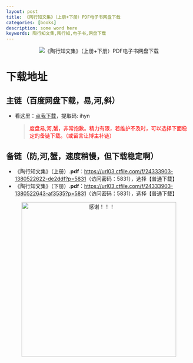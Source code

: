 ```yaml
---
layout: post
title: 《陶行知文集》（上册+下册）PDF电子书网盘下载
categories: [books]
description: some word here
keywords: 陶行知文集,陶行知,电子书,网盘下载
---
```


<div align="center"><img src="https://qweree.cn/wp-content/uploads/2024/10/tao-xing-zhi-wen-ji.jpg" alt="《陶行知文集》（上册+下册）PDF电子书网盘下载"></div>

# 下载地址

## 主链（百度网盘下载，易,河,斜）

- 看这里：[点我下载](https://pan.baidu.com/s/1iMXUbSbtZQZjDcqDmnWUyw?pwd=ihyn)，提取码: ihyn

  > <p style="color:red" >度盘易,河,蟹，非常抱歉。精力有限，若维护不及时，可以选择下面稳定的备链下载。（或留言让博主补链）</p>

## 备链（防,河,蟹，速度稍慢，但下载稳定啊）

- 《陶行知文集》（上册）.**pdf**：<https://url03.ctfile.com/f/24333903-1380522622-de2ddf?p=5831>（访问密码：5831），选择【普通下载】
- 《陶行知文集》（下册）.**pdf**：<https://url03.ctfile.com/f/24333903-1380522643-af3535?p=5831>（访问密码：5831），选择【普通下载】

<div align="center"><img src="https://pic.imgdb.cn/item/661246bf68eb935713c7f81c.gif" alt="感谢！！！" width="420px" height="auto"/></div>
